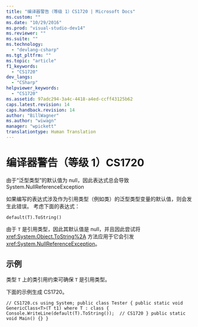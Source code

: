 ```yaml
---
title: "编译器警告（等级 1）CS1720 | Microsoft Docs"
ms.custom: ""
ms.date: "10/29/2016"
ms.prod: "visual-studio-dev14"
ms.reviewer: ""
ms.suite: ""
ms.technology: 
  - "devlang-csharp"
ms.tgt_pltfrm: ""
ms.topic: "article"
f1_keywords: 
  - "CS1720"
dev_langs: 
  - "CSharp"
helpviewer_keywords: 
  - "CS1720"
ms.assetid: 97adc294-3a4c-4418-a4ed-ccff43125b62
caps.latest.revision: 14
caps.handback.revision: 14
author: "BillWagner"
ms.author: "wiwagn"
manager: "wpickett"
translationtype: Human Translation
---
```

# 编译器警告（等级 1）CS1720
由于“泛型类型”的默认值为 null，因此表达式总会导致 System.NullReferenceException  
  
 如果编写的表达式涉及作为引用类型（例如类）的泛型类型变量的默认值，则会发生此错误。 考虑下面的表达式：  
  
```  
default(T).ToString()  
```  
  
 由于 `T` 是引用类型，因此其默认值是 null，并且因此尝试将 <xref:System.Object.ToString%2A> 方法应用于它会引发 <xref:System.NullReferenceException>。  
  
## 示例  
 类型 `T` 上的类引用约束可确保 `T` 是引用类型。  
  
 下面的示例生成 CS1720。  
  
```  
// CS1720.cs using System; public class Tester { public static void GenericClass<T>(T t1) where T : class { Console.WriteLine(default(T).ToString());  // CS1720 } public static void Main() {} }  
```
